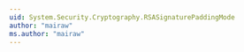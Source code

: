 ```yaml
---
uid: System.Security.Cryptography.RSASignaturePaddingMode
author: "mairaw"
ms.author: "mairaw"
---
```

